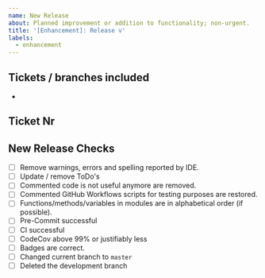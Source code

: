 ```yaml
---
name: New Release
about: Planned improvement or addition to functionality; non-urgent.
title: '[Enhancement]: Release v'
labels:
  - enhancement
---
```


## Tickets / branches included

- [](<>)

## Ticket Nr

<!--Will be provided by owner -->

## New Release Checks

- [ ] Remove warnings, errors and spelling reported by IDE.
- [ ] Update / remove ToDo's
- [ ] Commented code is not useful anymore are removed.
- [ ] Commented GitHub Workflows scripts for testing purposes are restored.
- [ ] Functions/methods/variables in modules are in alphabetical order (if possible).
- [ ] Pre-Commit successful
- [ ] CI successful
- [ ] CodeCov above 99% or justifiably less
- [ ] Badges are correct.
- [ ] Changed current branch to `master`
- [ ] Deleted the development branch
